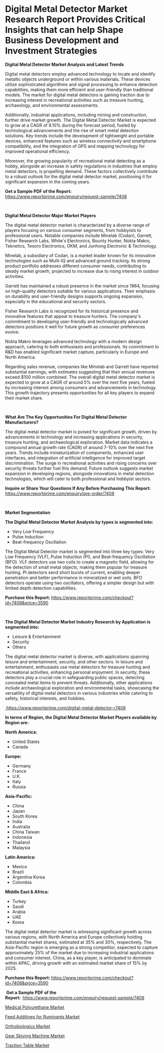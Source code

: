 <p><h1>Digital Metal Detector Market Research Report Provides Critical Insights that can help Shape Business Development and Investment Strategies</h1></p><p><strong>Digital Metal Detector Market Analysis and Latest Trends</strong></p>
<p><p>Digital metal detectors employ advanced technology to locate and identify metallic objects underground or within various materials. These devices utilize sophisticated algorithms and signal processing to enhance detection capabilities, making them more efficient and user-friendly than traditional models. The market for digital metal detectors is gaining traction due to increasing interest in recreational activities such as treasure hunting, archaeology, and environmental assessments. </p><p>Additionally, industrial applications, including mining and construction, further drive market growth. The Digital Metal Detector Market is expected to grow at a CAGR of 8.10% during the forecast period, fueled by technological advancements and the rise of smart metal detection solutions. Key trends include the development of lightweight and portable devices, enhanced features such as wireless connectivity and smartphone compatibility, and the integration of GPS and mapping technology for improved operational efficiency. </p><p>Moreover, the growing popularity of recreational metal detecting as a hobby, alongside an increase in safety regulations in industries that employ metal detectors, is propelling demand. These factors collectively contribute to a robust outlook for the digital metal detector market, positioning it for significant expansion in the coming years.</p></p>
<p><strong>Get a Sample PDF of the Report:&nbsp;</strong> <a href="https://www.reportprime.com/enquiry/request-sample/7408">https://www.reportprime.com/enquiry/request-sample/7408</a></p>
<p>&nbsp;</p>
<p><strong>Digital Metal Detector Major Market Players</strong></p>
<p><p>The digital metal detector market is characterized by a diverse range of players focusing on various consumer segments, from hobbyists to professional users. Notable companies include Minelab (Codan), Garrett, Fisher Research Labs, White's Electronics, Bounty Hunter, Nokta Makro, Teknetics, Tesoro Electronics, OKM, and Junhong Electronic & Technology.</p><p>Minelab, a subsidiary of Codan, is a market leader known for its innovative technologies such as Multi-IQ and advanced ground tracking. Its strong product portfolio addresses different consumer needs, contributing to steady market growth, projected to increase due to rising interest in outdoor activities.</p><p>Garrett has maintained a robust presence in the market since 1964, focusing on high-quality detectors suitable for various applications. Their emphasis on durability and user-friendly designs supports ongoing expansion, especially in the educational and security sectors.</p><p>Fisher Research Labs is recognized for its historical presence and innovative features that appeal to treasure hunters. The company's commitment to developing user-friendly and technologically advanced detectors positions it well for future growth as consumer preferences evolve.</p><p>Nokta Makro leverages advanced technology with a modern design approach, catering to both enthusiasts and professionals. Its commitment to R&D has enabled significant market capture, particularly in Europe and North America.</p><p>Regarding sales revenue, companies like Minelab and Garrett have reported substantial earnings, with estimates suggesting that their annual revenues exceed $100 million combined. The overall digital metal detector market is expected to grow at a CAGR of around 5% over the next five years, fueled by increasing interest among consumers and advancements in technology. This growth trajectory presents opportunities for all key players to expand their market share.</p></p>
<p>&nbsp;</p>
<p><strong>What Are The Key Opportunities For Digital Metal Detector Manufacturers?</strong></p>
<p><p>The digital metal detector market is poised for significant growth, driven by advancements in technology and increasing applications in security, treasure hunting, and archaeological exploration. Market data indicates a compound annual growth rate (CAGR) of around 7-10% over the next five years. Trends include miniaturization of components, enhanced user interfaces, and integration of artificial intelligence for improved target discrimination. The surge in recreational activities and rising concerns over security threats further fuel this demand. Future outlook suggests market expansion in developing regions, alongside innovations in metal detection technologies, which will cater to both professional and hobbyist sectors.</p></p>
<p><strong>Inquire or Share Your Questions If Any Before Purchasing This Report:</strong> <a href="https://www.reportprime.com/enquiry/pre-order/7408">https://www.reportprime.com/enquiry/pre-order/7408</a></p>
<p>&nbsp;</p>
<p><strong>Market Segmentation</strong></p>
<p><strong>The Digital Metal Detector Market Analysis by types is segmented into:</strong></p>
<p><ul><li>Very Low Frequency</li><li>Pulse Induction</li><li>Beat-frequency Oscillation</li></ul></p>
<p><p>The Digital Metal Detector market is segmented into three key types: Very Low Frequency (VLF), Pulse Induction (PI), and Beat-frequency Oscillation (BFO). VLF detectors use two coils to create a magnetic field, allowing for the detection of small metal objects, making them popular for treasure hunting. PI detectors send short bursts of current, enabling deeper penetration and better performance in mineralized or wet soils. BFO detectors operate using two oscillators, offering a simpler design but with limited depth detection capabilities.</p></p>
<p><strong>Purchase this Report:&nbsp;</strong><a href="https://www.reportprime.com/checkout?id=7408&price=3590">https://www.reportprime.com/checkout?id=7408&price=3590</a></p>
<p>&nbsp;</p>
<p><strong>The Digital Metal Detector Market Industry Research by Application is segmented into:</strong></p>
<p><ul><li>Leisure & Entertainment</li><li>Security</li><li>Others</li></ul></p>
<p><p>The digital metal detector market is diverse, with applications spanning leisure and entertainment, security, and other sectors. In leisure and entertainment, enthusiasts use metal detectors for treasure hunting and recreational activities, enhancing personal enjoyment. In security, these detectors play a crucial role in safeguarding public spaces, detecting concealed metal items to prevent threats. Additionally, other applications include archaeological exploration and environmental tasks, showcasing the versatility of digital metal detectors in various industries while catering to safety, historical interests, and hobbies.</p></p>
<p><a href="https://www.reportprime.com/digital-metal-detector-r7408">&nbsp;https://www.reportprime.com/digital-metal-detector-r7408</a></p>
<p><strong>In terms of Region, the Digital Metal Detector Market Players available by Region are:</strong></p>
<p>
    <p> <strong> North America: </strong>
        <ul>
            <li>United States</li>
            <li>Canada</li>
        </ul>
        </p> 
    <p> <strong> Europe: </strong>
        <ul>
            <li>Germany</li>
            <li>France</li>
            <li>U.K.</li>
            <li>Italy</li>
            <li>Russia</li>
        </ul>
        </p> 
    <p> <strong> Asia-Pacific: </strong>
        <ul>
            <li>China</li>
            <li>Japan</li>
            <li>South Korea</li>
            <li>India</li>
            <li>Australia</li>
            <li>China Taiwan</li>
            <li>Indonesia</li>
            <li>Thailand</li>
            <li>Malaysia</li>
        </ul>
        </p> 
    <p> <strong> Latin America: </strong>
        <ul>
            <li>Mexico</li>
            <li>Brazil</li>
            <li>Argentina Korea</li>
            <li>Colombia</li>
        </ul>
        </p> 
    <p> <strong> Middle East & Africa: </strong>
        <ul>
            <li>Turkey</li>
            <li>Saudi</li>
            <li>Arabia</li>
            <li>UAE</li>
            <li>Korea</li>
        </ul>
    </p>
    </p>
<p><p>The digital metal detector market is witnessing significant growth across various regions, with North America and Europe collectively holding substantial market shares, estimated at 35% and 30%, respectively. The Asia-Pacific region is emerging as a strong competitor, expected to capture approximately 25% of the market due to increasing industrial applications and consumer interest. China, as a key player, is anticipated to dominate within APAC, driving growth with an estimated market share of 15% by 2025.</p></p>
<p><strong>Purchase this Report: </strong><a href="https://www.reportprime.com/checkout?id=7408&price=3590">https://www.reportprime.com/checkout?id=7408&price=3590</a></p>
<p>&nbsp;<strong>Get a Sample PDF of the Report:&nbsp;&nbsp;</strong><a href="https://www.reportprime.com/enquiry/request-sample/7408">https://www.reportprime.com/enquiry/request-sample/7408</a></p>
<p><strong></strong></p>
<p><p><a href="https://issuu.com/reportprime-2/docs/medical-polyurethane-market-size-20_6866e4e51bea20">Medical Polyurethane Market</a></p><p><a href="https://issuu.com/reportprime-2/docs/feed-additives-for-ruminants-market_b3d04fc92f10d3">Feed Additives for Ruminants Market</a></p><p><a href="https://www.linkedin.com/pulse/orthobiologics-market-industry-trends-forecast-period-from-2024-o9suf?trackingId=UNP2KdnhRjOcyx3Wm%2BjIGQ%3D%3D">Orthobiologics Market</a></p><p><a href="https://github.com/gdfhhhj/Market-Research-Report-List-6/blob/main/gear-skiving-machine-market.md">Gear Skiving Machine Market</a></p><p><a href="https://medium.com/@orinschowalter/global-traction-table-market-analysis-key-market-trends-and-future-projections-2024-2031-2b13109efd3d">Traction Table Market</a></p></p>